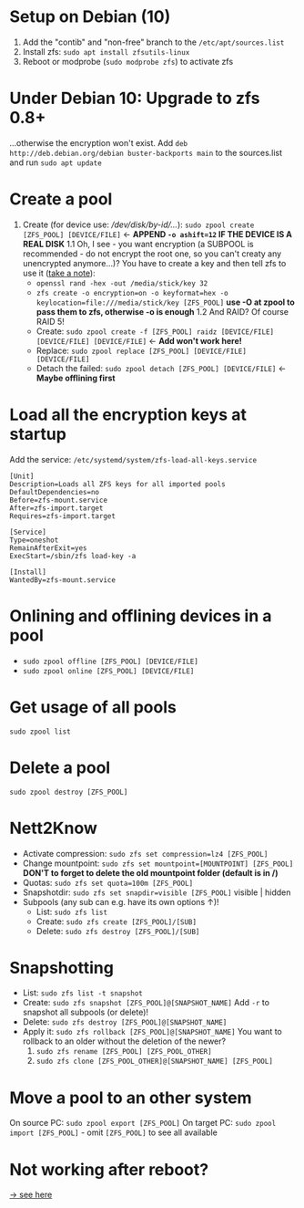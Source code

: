 # Setup on Debian (10) #
1. Add the "contib" and "non-free" branch to the `/etc/apt/sources.list`
2. Install zfs: `sudo apt install zfsutils-linux`
3. Reboot or modprobe (`sudo modprobe zfs`) to activate zfs

# Under Debian 10: Upgrade to zfs 0.8+ #
...otherwise the encryption won't exist.
Add `deb http://deb.debian.org/debian buster-backports main` to the sources.list and run `sudo apt update`

# Create a pool #
1. Create (for device use: _/dev/disk/by-id/..._): `sudo zpool create [ZFS_POOL] [DEVICE/FILE]` <- **APPEND `-o ashift=12` IF THE DEVICE IS A REAL DISK**
1.1 Oh, I see - you want encryption (a SUBPOOL is recommended - do not encrypt the root one, so you can't creaty any unencrypted anymore...)? You have to create a key and then tell zfs to use it ([take a note](https://www.reddit.com/r/zfs/comments/bnvdco/zol_080_encryption_dont_encrypt_the_pool_root/)):
    * `openssl rand -hex -out /media/stick/key 32`
    * `zfs create -o encryption=on -o keyformat=hex -o keylocation=file:///media/stick/key [ZFS_POOL]` **use -O at zpool to pass them to zfs, otherwise -o is enough**
1.2 And RAID? Of course RAID 5!
    * Create: `sudo zpool create -f [ZFS_POOL] raidz [DEVICE/FILE] [DEVICE/FILE] [DEVICE/FILE]` <- **Add won't work here!**
    * Replace: `sudo zpool replace [ZFS_POOL] [DEVICE/FILE] [DEVICE/FILE]`
    * Detach the failed: `sudo zpool detach [ZFS_POOL] [DEVICE/FILE]` <- **Maybe offlining first**

# Load all the encryption keys at startup #
Add the service: `/etc/systemd/system/zfs-load-all-keys.service`
```
[Unit]
Description=Loads all ZFS keys for all imported pools
DefaultDependencies=no
Before=zfs-mount.service
After=zfs-import.target
Requires=zfs-import.target

[Service]
Type=oneshot
RemainAfterExit=yes
ExecStart=/sbin/zfs load-key -a

[Install]
WantedBy=zfs-mount.service
```
# Onlining and offlining devices in a pool #
* `sudo zpool offline [ZFS_POOL] [DEVICE/FILE]`
* `sudo zpool online [ZFS_POOL] [DEVICE/FILE]`

# Get usage of all pools #
`sudo zpool list`

# Delete a pool #
`sudo zpool destroy [ZFS_POOL]`

# Nett2Know #
* Activate compression: `sudo zfs set compression=lz4 [ZFS_POOL]`
* Change mountpoint: `sudo zfs set mountpoint=[MOUNTPOINT] [ZFS_POOL]` **DON'T to forget to delete the old mountpoint folder (default is in /)**
* Quotas: `sudo zfs set quota=100m [ZFS_POOL]`
* Snapshotdir: `sudo zfs set snapdir=visible [ZFS_POOL]` visible | hidden
* Subpools (any sub can e.g. have its own options ↑)!
    * List: `sudo zfs list`
    * Create: `sudo zfs create [ZFS_POOL]/[SUB]`
    * Delete: `sudo zfs destroy [ZFS_POOL]/[SUB]`

# Snapshotting #
* List: `sudo zfs list -t snapshot`
* Create: `sudo zfs snapshot [ZFS_POOL]@[SNAPSHOT_NAME]` Add `-r` to snapshot all subpools (or delete)!
* Delete: `sudo zfs destroy [ZFS_POOL]@[SNAPSHOT_NAME]`
* Apply it: `sudo zfs rollback [ZFS_POOL]@[SNAPSHOT_NAME]`
    You want to rollback to an older without the deletion of the newer?
    1. `sudo zfs rename [ZFS_POOL] [ZFS_POOL_OTHER] `
    2. `sudo zfs clone [ZFS_POOL_OTHER]@[SNAPSHOT_NAME] [ZFS_POOL]`

# Move a pool to an other system #
On source PC: `sudo zpool export [ZFS_POOL]`
On target PC: `sudo zpool import [ZFS_POOL]` - omit `[ZFS_POOL]` to see all available

# Not working after reboot? #
[-> see here](https://serverfault.com/questions/708783/zfs-never-mounts-my-pool-automatically-why)
